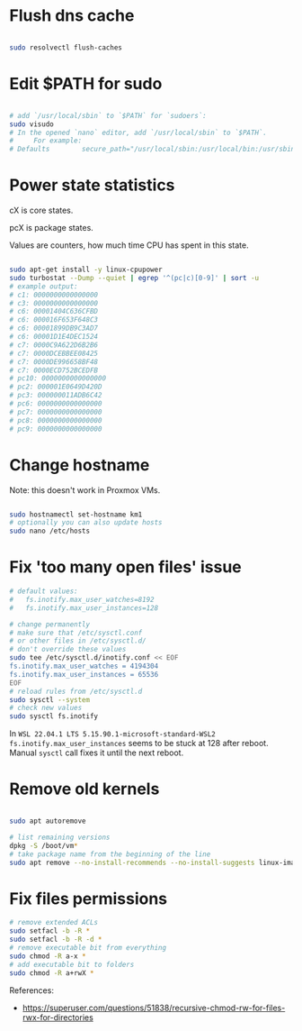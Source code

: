 
# Flush dns cache

```bash

sudo resolvectl flush-caches

```

# Edit $PATH for sudo

```bash

# add `/usr/local/sbin` to `$PATH` for `sudoers`:
sudo visudo
# In the opened `nano` editor, add `/usr/local/sbin` to `$PATH`.
#     For example:
# Defaults        secure_path="/usr/local/sbin:/usr/local/bin:/usr/sbin:/usr/bin:/sbin:/bin:/usr/local/sbin"

```

# Power state statistics

cX is core states.

pcX is package states.

Values are counters, how much time CPU has spent in this state.

```bash

sudo apt-get install -y linux-cpupower
sudo turbostat --Dump --quiet | egrep '^(pc|c)[0-9]' | sort -u
# example output:
# c1: 0000000000000000
# c3: 0000000000000000
# c6: 00001404C636CFBD
# c6: 000016F653F648C3
# c6: 00001899DB9C3AD7
# c6: 00001D1E4DEC1524
# c7: 0000C9A622D6B2B6
# c7: 0000DCEBBEE08425
# c7: 0000DE996658BF48
# c7: 0000ECD752BCEDFB
# pc10: 0000000000000000
# pc2: 000001E0649D420D
# pc3: 000000011ADB6C42
# pc6: 0000000000000000
# pc7: 0000000000000000
# pc8: 0000000000000000
# pc9: 0000000000000000

```

# Change hostname

Note: this doesn't work in Proxmox VMs.

```bash

sudo hostnamectl set-hostname km1
# optionally you can also update hosts
sudo nano /etc/hosts

```

# Fix 'too many open files' issue

```bash
# default values:
#   fs.inotify.max_user_watches=8192
#   fs.inotify.max_user_instances=128

# change permanently
# make sure that /etc/sysctl.conf
# or other files in /etc/sysctl.d/
# don't override these values
sudo tee /etc/sysctl.d/inotify.conf << EOF
fs.inotify.max_user_watches = 4194304
fs.inotify.max_user_instances = 65536
EOF
# reload rules from /etc/sysctl.d
sudo sysctl --system
# check new values
sudo sysctl fs.inotify

```

In `WSL 22.04.1 LTS 5.15.90.1-microsoft-standard-WSL2`
`fs.inotify.max_user_instances` seems to be stuck at 128 after reboot.
Manual `sysctl` call fixes it until the next reboot.

# Remove old kernels

```bash

sudo apt autoremove

# list remaining versions
dpkg -S /boot/vm*
# take package name from the beginning of the line
sudo apt remove --no-install-recommends --no-install-suggests linux-image-6.1.0-28-amd64 proxmox-kernel-6.8.12-8-pve-signed

```

# Fix files permissions

```bash
# remove extended ACLs
sudo setfacl -b -R *
sudo setfacl -b -R -d *
# remove executable bit from everything
sudo chmod -R a-x *
# add executable bit to folders
sudo chmod -R a+rwX *
```

References:
- https://superuser.com/questions/51838/recursive-chmod-rw-for-files-rwx-for-directories
